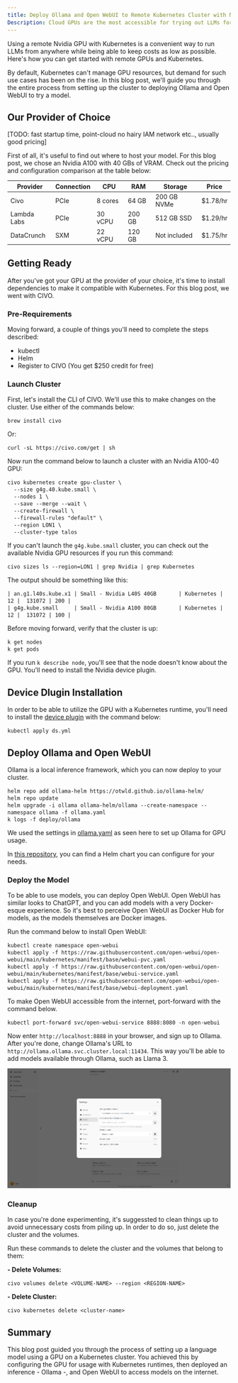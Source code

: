 ```yaml
---
title: Deploy Ollama and Open WebUI to Remote Kubernetes Cluster with Nvidia GPU
Description: Cloud GPUs are the most accessible for trying out LLMs for your specific use case. Here's how you can set up a cluster for usage with a GPU.
---
```


Using a remote Nvidia GPU with Kubernetes is a convenient way to run LLMs from anywhere while being able to keep costs as low as possible. Here's how you can get started with remote GPUs and Kubernetes.

By default, Kubernetes can't manage GPU resources, but demand for such use cases has been on the rise. In this blog post, we'll guide you through the entire process from setting up the cluster to deploying Ollama and Open WebUI to try a model.

## Our Provider of Choice

[TODO: fast startup time, point-cloud no hairy IAM network etc.., usually good pricing]

First of all, it's useful to find out where to host your model. For this blog post, we chose an Nvidia A100 with 40 GBs of VRAM. Check out the pricing and configuration comparison at the table below:

| Provider    | Connection | CPU     | RAM    | Storage      | Price    |
| ----------- | ---------- | ------- | ------ | ------------ | -------- |
| Civo        | PCIe       | 8 cores | 64 GB  | 200 GB NVMe  | $1.78/hr |
| Lambda Labs | PCIe       | 30 vCPU | 200 GB | 512 GB SSD   | $1.29/hr |
| DataCrunch  | SXM        | 22 vCPU | 120 GB | Not included | $1.75/hr |

## Getting Ready

After you've got your GPU at the provider of your choice, it's time to install dependencies to make it compatible with Kubernetes. For this blog post, we went with CIVO.

### Pre-Requirements

Moving forward, a couple of things you'll need to complete the steps described:
- kubectl
- Helm
- Register to CIVO (You get $250 credit for free)

### Launch Cluster

First, let's install the CLI of CIVO. We'll use this to make changes on the cluster. Use either of the commands below:

```
brew install civo
```

Or:

```
curl -sL https://civo.com/get | sh
```

Now run the command below to launch a cluster with an Nvidia A100-40 GPU:

```
civo kubernetes create gpu-cluster \
  --size g4g.40.kube.small \
  --nodes 1 \
  --save --merge --wait \
  --create-firewall \
  --firewall-rules "default" \
  --region LON1 \
  --cluster-type talos
```

If you can't launch the `g4g.kube.small` cluster, you can check out the available Nvidia GPU resources if you run this command:

```
civo sizes ls --region=LON1 | grep Nvidia | grep Kubernetes
```

The output should be something like this:

```
| an.g1.l40s.kube.x1 | Small - Nvidia L40S 40GB       | Kubernetes |  12 |  131072 | 200 |
| g4g.kube.small     | Small - Nvidia A100 80GB       | Kubernetes |  12 |  131072 | 100 |
```

Before moving forward, verify that the cluster is up:

```
k get nodes
k get pods
```

If you run `k describe node`, you'll see that the node doesn't know about the GPU. You'll need to install the Nvidia device plugin.

## Device Dlugin Installation
In order to be able to utilize the GPU with a Kubernetes runtime, you'll need to install the [device plugin]() with the command below:

```
kubectl apply ds.yml
```

## Deploy Ollama and Open WebUI

Ollama is a local inference framework, which you can now deploy to your cluster.

```
helm repo add ollama-helm https://otwld.github.io/ollama-helm/
helm repo update
helm upgrade -i ollama ollama-helm/ollama --create-namespace --namespace ollama -f ollama.yaml
k logs -f deploy/ollama
```

We used the settings in [ollama.yaml]() as seen here to set up Ollama for GPU usage.

In [this repository](https://github.com/otwld/ollama-helm), you can find a Helm chart you can configure for your needs.

### Deploy the Model

To be able to use models, you can deploy Open WebUI. Open WebUI has similar looks to ChatGPT, and you can add models with a very Docker-esque experience. So it's best to perceive Open WebUI as Docker Hub for models, as the models themselves are Docker images.

Run the command below to install Open WebUI:

```
kubectl create namespace open-webui
kubectl apply -f https://raw.githubusercontent.com/open-webui/open-webui/main/kubernetes/manifest/base/webui-pvc.yaml
kubectl apply -f https://raw.githubusercontent.com/open-webui/open-webui/main/kubernetes/manifest/base/webui-service.yaml
kubectl apply -f https://raw.githubusercontent.com/open-webui/open-webui/main/kubernetes/manifest/base/webui-deployment.yaml   
```

To make Open WebUI accessible from the internet, port-forward with the command below.

```
kubectl port-forward svc/open-webui-service 8888:8080 -n open-webui
```

Now enter `http://localhost:8888` in your browser, and sign up to Ollama. After you're done, change Ollama's URL to  `http://ollama.ollama.svc.cluster.local:11434`. This way you'll be able to add models available through Ollama, such as Llama 3.

![remote-nvidia-gpu-ollama-Open-WebUI-url-config.png](./public/remote-nvidia-gpu-ollama-Open-WebUI-url-config.png)

### Cleanup

In case you're done experimenting, it's suggessted to clean things up to avoid unnecessary costs from piling up. In order to do so, just delete the cluster and the volumes.

Run these commands to delete the cluster and the volumes that belong to them:

**- Delete Volumes:**

```
civo volumes delete <VOLUME-NAME> --region <REGION-NAME>
```

**- Delete Cluster:**

```
civo kubernetes delete <cluster-name>
```

## Summary

This blog post guided you through the process of setting up a language model using a GPU on a Kubernetes cluster. You achieved this by configuring the GPU for usage with Kubernetes runtimes, then deployed an inference - Ollama -, and Open WebUI to access models on the internet.
